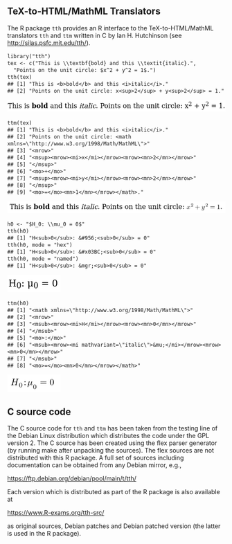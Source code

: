 ## TeX-to-HTML/MathML Translators

The R package `tth` provides an R interface to the TeX-to-HTML/MathML
translators `tth` and `ttm` written in C by Ian H. Hutchinson
(see <http://silas.psfc.mit.edu/tth/>).

```
library("tth")
tex <- c("This is \\textbf{bold} and this \\textit{italic}.",
  "Points on the unit circle: $x^2 + y^2 = 1$.")
tth(tex)
## [1] "This is <b>bold</b> and this <i>italic</i>."                  
## [2] "Points on the unit circle: x<sup>2</sup> + y<sup>2</sup> = 1."
```

<img alt="HTML generated with tth from LaTeX code with bold face, italics, and math mode." src="man/figures/tex-tth.png">

```
ttm(tex)
## [1] "This is <b>bold</b> and this <i>italic</i>."                                   
## [2] "Points on the unit circle: <math xmlns=\"http://www.w3.org/1998/Math/MathML\">"
## [3] "<mrow>"                                                                        
## [4] "<msup><mrow><mi>x</mi></mrow><mrow><mn>2</mn></mrow>"                          
## [5] "</msup>"                                                                       
## [6] "<mo>+</mo>"                                                                    
## [7] "<msup><mrow><mi>y</mi></mrow><mrow><mn>2</mn></mrow>"                          
## [8] "</msup>"                                                                       
## [9] "<mo>=</mo><mn>1</mn></mrow></math>."                                           
```

<img alt="HTML/MathML generated with ttm from LaTeX code with bold face, italics, and math mode." src="man/figures/tex-ttm.png">

```
h0 <- "$H_0: \\mu_0 = 0$"
tth(h0)
## [1] "H<sub>0</sub>: &#956;<sub>0</sub> = 0"
tth(h0, mode = "hex")
## [1] "H<sub>0</sub>: &#x03BC;<sub>0</sub> = 0"
tth(h0, mode = "named")
## [1] "H<sub>0</sub>: &mgr;<sub>0</sub> = 0"
```

<img alt="HTML generated with tth from LaTeX for null hypothesis in math mode." src="man/figures/h0-tth.png">

```
ttm(h0)
## [1] "<math xmlns=\"http://www.w3.org/1998/Math/MathML\">"                           
## [2] "<mrow>"                                                                        
## [3] "<msub><mrow><mi>H</mi></mrow><mrow><mn>0</mn></mrow>"                          
## [4] "</msub>"                                                                       
## [5] "<mo>:</mo>"                                                                    
## [6] "<msub><mrow><mi mathvariant=\"italic\">&mu;</mi></mrow><mrow><mn>0</mn></mrow>"
## [7] "</msub>"                                                                       
## [8] "<mo>=</mo><mn>0</mn></mrow></math>"
```

<img alt="MathML generated with ttm from LaTeX for null hypothesis in math mode." src="man/figures/h0-ttm.png">


## C source code

The C source code for `tth` and `ttm` has been taken from the testing line
of the Debian Linux distribution which distributes the code under the
GPL version 2. The C source has been created using the flex parser
generator (by running make after unpacking the sources). The flex
sources are not distributed with this R package. A full set of sources
including documentation can be obtained from any Debian mirror, e.g.,

<https://ftp.debian.org/debian/pool/main/t/tth/>
       
Each version which is distributed as part of the R package is also
available at

<https://www.R-exams.org/tth-src/>

as original sources, Debian patches and Debian patched version (the
latter is used in the R package).
